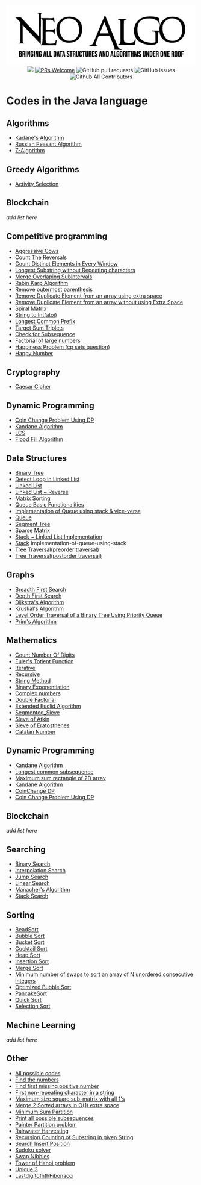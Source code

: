 <p align="center">
    <img src="../img/neo_algo.png"><br>
    <img src="https://img.shields.io/github/license/tesseractcoding/neoalgo?style=flat">
    <a href="http://makeapullrequest.com" target="_blank"><img src="https://img.shields.io/badge/PRs-welcome-brightgreen.svg?style=flat" alt="PRs Welcome"></a>
    <img alt="GitHub pull requests" src="https://img.shields.io/github/issues-pr/tesseractcoding/neoalgo">
    <img alt="GitHub issues" src="https://img.shields.io/github/issues/tesseractcoding/neoalgo">
    <img alt="Github All Contributors" src="https://img.shields.io/github/all-contributors/tesseractcoding/neoalgo">
</p>

# Codes in the Java language

## Algorithms

- [Kadane's Algorithm](Algorithms/kadanes_Java.java)
- [Russian Peasant Algorithm](Algorithms/RussianPeasant.java)
- [Z-Algorithm](Algorithms/ZAlgorithm.java)

## Greedy Algorithms

- [Activity Selection](Greedy_Algorithms/Active_Selection.java)

## Blockchain

_add list here_

## Competitive programming

- [Aggressive Cows](cp/AggressiveCows.java)
- [Count The Reversals](cp/Count_The_Reversals.java)
- [Count Distinct Elements in Every Window](cp/Distinct_Element.java)
- [Longest Substring without Repeating characters](cp/LongestSubstring_without_repeating_characters.java)
- [Merge Overlaping Subintervals](cp/MergeOverlappingArray.java)
- [Rabin Karp Algorithm](cp/Rabin_Karp.java)
- [Remove outermost parenthesis](cp/Remove_Outermost_parentheses.java)
- [Remove Duplicate Element from an array using extra space](cp/RemoveDuplicateElement.java)
- [Remove Duplicate Element from an array without using Extra Space](cp/RemoveDuplicateElementWithoutExtraSpace.java)
- [Spiral Matrix](cp/Spiral_Matrix.java)
- [String to Int(atoi)](cp/String_to_int.java>)
- [Longest Common Prefix](cp/Longest_Common_Prefix.java)
- [Target Sum Triplets](cp/target_sum_triplets.java)
- [Check for Subsequence](cp/CheckForSubSequence.java)
- [Factorial of large numbers](cp/Factorial_large_numbers.java)
- [Happiness Problem (cp sets question)](cp/HappinessProblem.java)
- [Happy Number](cp/happynumber.java)

## Cryptography

- [Caesar Cipher](cryptography/ceaserCipher.java)

## Dynamic Programming

- [Coin Change Problem Using DP](dp/CoinChangeUsingDp.java)
- [Kandane Algorithm](dp/Kadane_Algorithm.java)
- [LCS](dp/LCS.java)
- [Flood Fill Algorithm](dp/flood_fill.java)

## Data Structures

- [Binary Tree](ds/Binary_Tree.java)
- [Detect Loop in Linked List](DetectLoopLL.java)
- [Linked List](ds/linkedList.java)
- [Linked List ~ Reverse](ds/linkedListReverse.java)
- [Matrix Sorting](ds/MatrixSorting.java)
- [Queue Basic Functionalities](ds/queue.java)
- [Implementation of Queue using stack & vice-versa](ds/QueueandStack.java)
- [Queue](ds/Queuell.java)
- [Segment Tree](ds/SegmentTree.java)
- [Sparse Matrix](ds/SparseMatrix.java)
- [Stack ~ Linked List Implementation](ds/Stack.java)
- [Stack](ds/Stackll.java) Implementation-of-queue-using-stack
- [Tree Traversal(preorder traversal)](ds/preOrderTraversal.java)
- [Tree Traversal(postorder traversal)](ds/postorder_Traversal.java)

## Graphs

- [Breadth First Search](graphs/BFS.java)
- [Depth First Search](graphs/DFS.java)
- [Dijkstra's Algorithm](graphs/Dijkstra.java)
- [Kruskal's Algorithm](graphs/Kruskal_Algorithm.java)
- [Level Order Traversal of a Binary Tree Using Priority Queue](graphs/LevelOrderTraversalInQueue.java)
- [Prim's Algorithm](graphs/Prim_Algorithm.java)

## Mathematics

- [Count Number Of Digits](math/countDigits)
- [Euler's Totient Function](math/Euler's_Totient_function.java)
- [Iterative](math/countDigits/iterative.java)
- [Recursive](math/countDigits/recursive.java)
- [String Method](math/countDigits/stringmethod.java)
- [Binary Exponentiation](math/Binary_Exponentiation.java)
- [Complex numbers](math/Complex.java)
- [Double Factorial](math/DoubleFactorial.java)
- [Extended Euclid Algorithm](math/ExtendedEuclidAlgo.java)
- [Segmented_Sieve](math/Segmented_Sieve.java)
- [Sieve of Atkin](math/sieveOfAtkin.java)
- [Sieve of Eratosthenes](math/SieveOfEratosthenes.java)
- [Catalan Number](math/CatalanNumber.java)

## Dynamic Programming


- [Kandane Algorithm](dp/Kadane_Algorithm.java)
- [Longest common subsequence](dp/LCS.java)
- [Maximum sum rectangle of 2D array](dp/MaximumSumRectangle.java)
- [Kandane Algorithm](dp/Kadane_Algorithm.java)
- [CoinChange DP](dp/Coin_Change.java) 
- [Coin Change Problem Using DP](dp/CoinChangeUsingDp.java)


## Blockchain

_add list here_

## Searching

- [Binary Search](search/Binary_search.java)
- [Interpolation Search](search/Interpolation_search.java)
- [Jump Search](search/jumpSearch.java)
- [Linear Search](search/Linear_search.java)
- [Manacher's Algorithm](search/ManacherAlgorithm.java)
- [Stack Search](search/Stack_Search.java)

## Sorting

- [BeadSort](sort/BeadSort.java)
- [Bubble Sort](sort/BubbleSort.java)
- [Bucket Sort](sort/BucketSort.java)
- [Cocktail Sort](sort/CocktailSort.java)
- [Heap Sort](sort/HeapSort.java)
- [Insertion Sort](sort/InsertionSort.java)
- [Merge Sort](sort/Merge_sort.java)
- [Minimum number of swaps to sort an array of N unordered consecutive integers](sort/MinimumSwapsForNIntegers.java)
- [Optimized Bubble Sort](sort/OptimizedBubbleSort.java)
- [PancakeSort](sort/PancakeSort.java)
- [Quick Sort](sort/QuickSort.java)
- [Selection Sort](sort/SelectionSort.java)

## Machine Learning

_add list here_

## Other

- [All possible codes](other/LetterCodeRecursion.java)
- [Find the numbers](other/FindNumbers.java)
- [Find first missing positive number](other/FirstMissingPositiveNumber.java)
- [First non-repeating character in a string](other/FirstNonRepeatingChar.java)
- [Maximum size square sub-matrix with all 1's](other/MaximumSquareMatrix.java)
- [Merge 2 Sorted arrays in O(1) extra space](other/MergeSortedArrays.java)
- [Minimum Sum Partition](other/MinimumSumPartition.java)
- [Print all possible subsequences](other/SubSequences.java)
- [Painter Partition problem](other/PainterPartition.java)
- [Rainwater Harvesting](other/RainWaterHarvesting.java)
- [Recursion Counting of Substring in given String](other/RecursionCount.java)
- [Search Insert Position](other/Search_insert_index.java)
- [Sudoku solver](other/SudokuSolver.java)
- [Swap Nibbles](other/SwapNibbles.java)
- [Tower of Hanoi problem](other/TowerOfHanoi.java)
- [Unique 3](other/UniqueIII.java)
- [LastdigitofnthFibonacci](other/LastDigitFibonacci.java)
